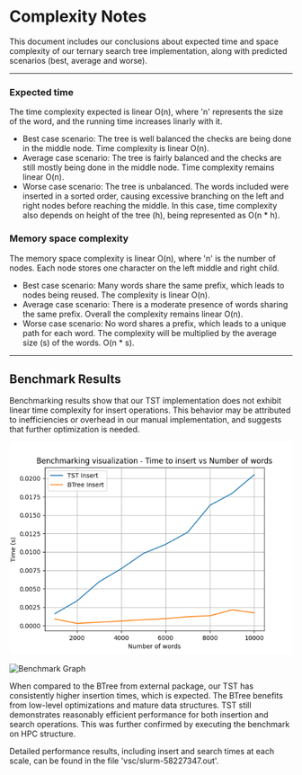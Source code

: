 # Complexity Notes

This document includes our conclusions about expected time and space complexity of our ternary search tree implementation, along with predicted scenarios (best, average and worse). 

---

### Expected time
The time complexity expected is linear O(n), where 'n' represents the size of the word, and the running time increases linarly with it. 

- Best case scenario: The tree is well balanced the checks are being done in the middle node. Time complexity is linear O(n). 
- Average case scenario: The tree is fairly balanced and the checks are still mostly being done in the middle node. Time complexity remains linear O(n). 
- Worse case scenario: The tree is unbalanced. The words included were inserted in a sorted order, causing excessive branching on the left and right nodes before reaching the middle. In this case, time complexity also depends on height of the tree (h), being represented as O(n * h). 

### Memory space complexity
The memory space complexity is linear O(n), where 'n' is the number of nodes. Each node stores one character on the left middle and right child.  

- Best case scenario: Many words share the same prefix, which leads to nodes being reused. The complexity is linear O(n). 
- Average case scenario: There is a moderate presence of words sharing the same prefix. Overall the complexity remains linear O(n).
- Worse case scenario: No word shares a prefix, which leads to a unique path for each word. The complexity will be multiplied by the average size (s) of the words. O(n * s). 

---

## Benchmark Results 
Benchmarking results show that our TST implementation does not exhibit linear time complexity for insert operations. This behavior may be attributed to inefficiencies or overhead in our manual implementation, and suggests that further optimization is needed.

![Benchmark Graph](benchmark/plots/insert_benchmark.png)

![Benchmark Graph](benchmark/plots/search.png)

When compared to the BTree from external package, our TST has consistently higher insertion times, which is expected. The BTree benefits from low-level optimizations and mature data structures. TST still demonstrates reasonably efficient performance for both insertion and search operations. This was further confirmed by executing the benchmark on HPC structure. 

Detailed performance results, including insert and search times at each scale, can be found in the file 'vsc/slurm-58227347.out'.
